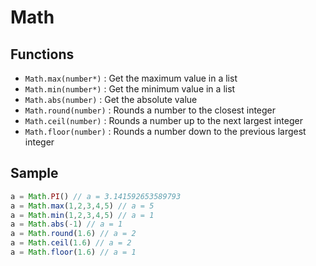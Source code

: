 # Math

## Functions
* `Math.max(number*)` : Get the maximum value in a list
* `Math.min(number*)` : Get the minimum value in a list
* `Math.abs(number)` : Get the absolute value
* `Math.round(number)` : Rounds a number to the closest integer
* `Math.ceil(number)` : Rounds a number up to the next largest integer
* `Math.floor(number)` : Rounds a number down to the previous largest integer

## Sample

```js
a = Math.PI() // a = 3.141592653589793
a = Math.max(1,2,3,4,5) // a = 5
a = Math.min(1,2,3,4,5) // a = 1
a = Math.abs(-1) // a = 1
a = Math.round(1.6) // a = 2
a = Math.ceil(1.6) // a = 2
a = Math.floor(1.6) // a = 1
```
